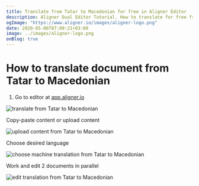 ```yaml
---
title: Translate from Tatar to Macedonian for free in Aligner Editor
description: Aligner Dual Editor Tutorial. How to translate for free from Tatar to Macedonian. Aligner is multilingual document management platform. 
ogImage: "https://www.aligner.io/images/aligner-logo.png"
date: 2020-05-06T07:09:21+03:00
image: ../images/aligner-logo.png
onBlog: true
---
```


# How to translate document from Tatar to Macedonian

1. Go to editor at [app.aligner.io](https://app.aligner.io "Aligner App web page")

![translate from Tatar to Macedonian](../aligner-blank-editor.png "translate from Tatar to Macedonian")

Copy-paste content or upload content

![upload content from Tatar to Macedonian](../aligner-uploaded-document.png "upload content from Tatar to Macedonian")

Choose desired language

![choose machine translation from Tatar to Macedonian](../aligner-language-dropdown.png "choose machine translation from Tatar to Macedonian")

Work and edit 2 documents in parallel

![edit translation from Tatar to Macedonian](../aligner-double-sitded-editor.png "edit translation from Tatar to Macedonian")


